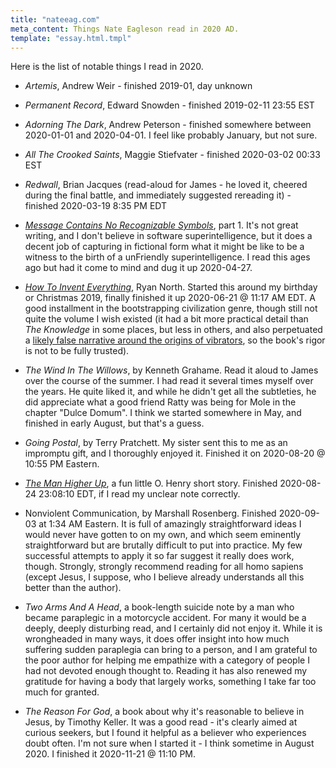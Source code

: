 ```yaml
---
title: "nateeag.com"
meta_content: Things Nate Eagleson read in 2020 AD.
template: "essay.html.tmpl"
---
```


Here is the list of notable things I read in 2020.

* _Artemis_, Andrew Weir - finished 2019-01, day unknown

* _Permanent Record_, Edward Snowden - finished 2019-02-11 23:55 EST

* _Adorning The Dark_, Andrew Peterson - finished somewhere between 2020-01-01
  and 2020-04-01. I feel like probably January, but not sure.

* _All The Crooked Saints_, Maggie Stiefvater - finished 2020-03-02 00:33 EST

* _Redwall_, Brian Jacques (read-aloud for James - he loved it, cheered during
  the final battle, and immediately suggested rereading it) - finished
  2020-03-19 8:35 PM EDT

* [_Message Contains No Recognizable
  Symbols_](https://www.ssec.wisc.edu/~billh/g/mcnrs.html), part 1. It's not
  great writing, and I don't believe in software superintelligence, but it does
  a decent job of capturing in fictional form what it might be like to be a
  witness to the birth of a unFriendly superintelligence. I read this ages ago
  but had it come to mind and dug it up 2020-04-27.

* [_How To Invent Everything_](https://www.howtoinventeverything.com/about),
  Ryan North. Started this around my birthday or Christmas 2019, finally
  finished it up 2020-06-21 @ 11:17 AM EDT. A good installment in the
  bootstrapping civilization genre, though still not quite the volume I wish
  existed (it had a bit more practical detail than _The Knowledge_ in some
  places, but less in others, and also perpetuated a [likely false narrative
  around the origins of
  vibrators](https://www.bbc.com/future/article/20181107-the-history-of-the-vibrator),
  so the book's rigor is not to be fully trusted).

* _The Wind In The Willows_, by Kenneth Grahame. Read it aloud to James over
  the course of the summer. I had read it several times myself over the years.
  He quite liked it, and while he didn't get all the subtleties, he did
  appreciate what a good friend Ratty was being for Mole in the chapter "Dulce
  Domum". I think we started somewhere in May, and finished in early August,
  but that's a guess.

* _Going Postal_, by Terry Pratchett. My sister sent this to me as an impromptu
  gift, and I thoroughly enjoyed it. Finished it on 2020-08-20 @ 10:55 PM
  Eastern.

* [_The Man Higher
  Up_](https://americanliterature.com/author/o-henry/short-story/the-man-higher-up
  ), a fun little O. Henry short story. Finished 2020-08-24 23:08:10 EDT, if I
  read my unclear note correctly.

* Nonviolent Communication, by Marshall Rosenberg. Finished 2020-09-03 at 1:34
  AM Eastern. It is full of amazingly straightforward ideas I would never have
  gotten to on my own, and which seem eminently straightforward but are
  brutally difficult to put into practice. My few successful attempts to apply
  it so far suggest it really does work, though. Strongly, strongly recommend
  reading for all homo sapiens (except Jesus, I suppose, who I believe already
  understands all this better than the author).

* _Two Arms And A Head_, a book-length suicide note by a man who became
   paraplegic in a motorcycle accident. For many it would be a deeply, deeply
   disturbing read, and I certainly did not enjoy it. While it is wrongheaded
   in many ways, it does offer insight into how much suffering sudden
   paraplegia can bring to a person, and I am grateful to the poor author for
   helping me empathize with a category of people I had not devoted enough
   thought to. Reading it has also renewed my gratitude for having a body that
   largely works, something I take far too much for granted.

* _The Reason For God_, a book about why it's reasonable to believe in Jesus,
  by Timothy Keller. It was a good read - it's clearly aimed at curious
  seekers, but I found it helpful as a believer who experiences doubt often.
  I'm not sure when I started it - I think sometime in August 2020. I finished
  it 2020-11-21 @ 11:10 PM.
